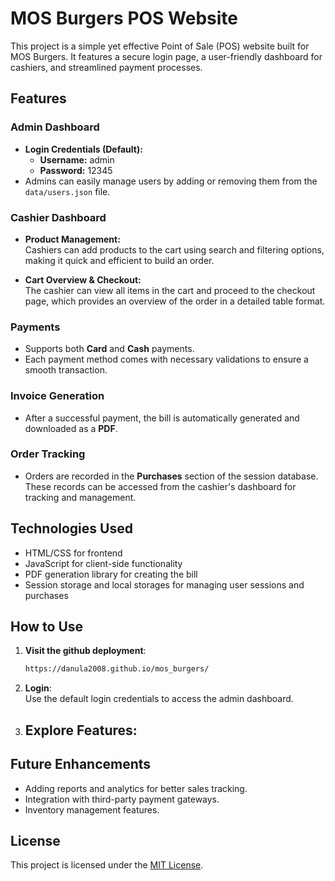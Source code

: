 # MOS Burgers POS Website

This project is a simple yet effective Point of Sale (POS) website built for MOS Burgers. It features a secure login page, a user-friendly dashboard for cashiers, and streamlined payment processes.

## Features

### Admin Dashboard
- **Login Credentials (Default):**
  - **Username:** admin
  - **Password:** 12345
- Admins can easily manage users by adding or removing them from the `data/users.json` file.

### Cashier Dashboard
- **Product Management:**  
  Cashiers can add products to the cart using search and filtering options, making it quick and efficient to build an order.
  
- **Cart Overview & Checkout:**  
  The cashier can view all items in the cart and proceed to the checkout page, which provides an overview of the order in a detailed table format.

### Payments
- Supports both **Card** and **Cash** payments.
- Each payment method comes with necessary validations to ensure a smooth transaction.

### Invoice Generation
- After a successful payment, the bill is automatically generated and downloaded as a **PDF**.
  
### Order Tracking
- Orders are recorded in the **Purchases** section of the session database. These records can be accessed from the cashier's dashboard for tracking and management.

## Technologies Used
- HTML/CSS for frontend
- JavaScript for client-side functionality
- PDF generation library for creating the bill
- Session storage and local storages for managing user sessions and purchases

## How to Use
1. **Visit the github deployment**:
   ```bash
   https://danula2008.github.io/mos_burgers/
   ```
   
3. **Login**:  
   Use the default login credentials to access the admin dashboard.

4. **Explore Features**:  
   - 

## Future Enhancements
- Adding reports and analytics for better sales tracking.
- Integration with third-party payment gateways.
- Inventory management features.

## License
This project is licensed under the [MIT License](LICENSE).
